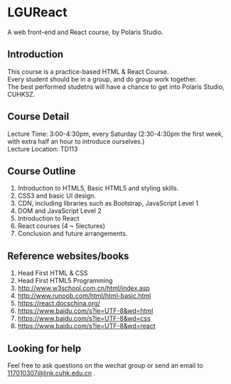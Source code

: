 # LGUReact
A web front-end and React course, by Polaris Studio.

## Introduction
This course is a practice-based HTML & React Course. <br>
Every student should be in a group, and do group work together.<br>
The best performed studetns will have a chance to get into Polaris Studio, CUHKSZ.

## Course Detail
Lecture Time: 3:00-4:30pm, every Saturday (2:30-4:30pm the first week, with extra half an hour to introduce ourselves.)<br>
Lecture Location: TD113

## Course Outline
1. Introduction to HTML5, Basic HTML5 and styling skills.
2. CSS3 and basic UI design.
3. CDN, including libraries such as Bootstrap, JavaScript Level 1
4. DOM and JavaScript Level 2
5. Introduction to React
6. React courses (4 ~ 5lectures)
7. Conclusion and future arrangements.

## Reference websites/books
1. Head First HTML & CSS
2. Head First HTML5 Programming
3. http://www.w3school.com.cn/html/index.asp
4. http://www.runoob.com/html/html-basic.html
5. https://react.docschina.org/
6. https://www.baidu.com/s?ie=UTF-8&wd=html
7. https://www.baidu.com/s?ie=UTF-8&wd=css
8. https://www.baidu.com/s?ie=UTF-8&wd=react 

## Looking for help
Feel free to ask questions on the wechat group or send an email to 117010307@link.cuhk.edu.cn .


